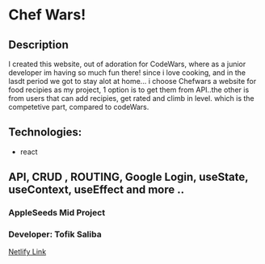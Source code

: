 # Chef Wars!

## Description
I created this website, out of adoration for CodeWars, where as a junior developer im having so much fun there!
since i love cooking, and in the lasdt period we got to stay alot at home... i choose Chefwars a website for food recipies as my project, 1 option is to get them from API..the other is from users that can add recipies, get rated and climb in level. which is the competetive part, compared to codeWars.


## Technologies:
- react


## API, CRUD , ROUTING, Google Login, useState, useContext, useEffect and more ..

### AppleSeeds Mid Project

### Developer: Tofik Saliba

[Netlify Link](https://tofik-chefwars.netlify.app/)
